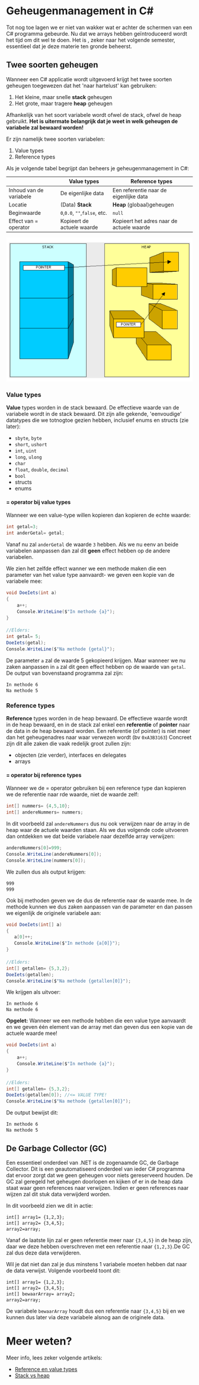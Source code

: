 # Geheugenmanagement in C#
Tot nog toe lagen we er niet van wakker wat er achter de schermen van een C# programma gebeurde. Nu dat we arrays hebben geïntroduceerd wordt het tijd om dit wel te doen.
Het is , zeker naar het volgende semester, essentieel dat je deze materie ten gronde beheerst.

## Twee soorten geheugen
Wanneer een C# applicatie wordt uitgevoerd krijgt het twee soorten geheugen toegewezen dat het 'naar hartelust' kan gebruiken:
1. Het kleine, maar snelle **stack** geheugen
2. Het grote, maar tragere **heap** geheugen

Afhankelijk van het soort variabele wordt ofwel de stack, ofwel de heap gebruikt. **Het is uitermate belangrijk dat je weet in welk geheugen de variabele zal bewaard worden!**

Er zijn namelijk twee soorten variabelen: 
1. Value types
2. Reference types

Als je volgende tabel begrijpt dan beheers je geheugenmanagement in C#:

|         | Value types           | Reference types  |
| ------------- |-------------| -----|
|Inhoud van de variabele    | De eigenlijke data | Een referentie naar de eigenlijke data |
|Locatie      | (Data) **Stack**      |   **Heap** (globaal)geheugen |
| Beginwaarde | ``0``,``0.0``, ``""``,``false``, etc.      |    ``null`` |
| Effect van = operator | Kopieert de actuele waarde     |   Kopieert het adres naar de actuele waarde |

![](/assets/5_arrays/gc1.png)


### Value types

**Value** types worden in de stack bewaard. De effectieve waarde van de variabele wordt in de stack bewaard.
Dit zijn alle gekende, 'eenvoudige' datatypes die we totnogtoe gezien hebben, inclusief enums en structs (zie later):
* ``sbyte``, ``byte``
* ``short``, ``ushort``
* ``int``, ``uint``
* ``long``, ``ulong``
* ``char``
* ``float``, ``double``, ``decimal``
* ``bool``
* structs
* enums

#### = operator bij value types
Wanneer we een value-type willen kopieren dan kopieren de echte waarde:
```csharp 
int getal=3;
int anderGetal= getal;
```
Vanaf nu zal ``anderGetal`` de waarde ``3`` hebben. Als we nu eenv an beide variabelen aanpassen dan zal dit **geen** effect hebben op de andere variabelen.

We zien het zelfde effect wanner we een methode maken die een parameter van het value type aanvaardt- we geven een kopie van de variabele mee:
```csharp
void DoeIets(int a)
{
    a++;
    Console.WriteLine($"In methode {a}");
}

//Elders:
int getal= 5;
DoeIets(getal);
Console.WriteLine($"Na methode {getal}");
```
De parameter ``a`` zal de waarde 5 gekopieerd krijgen. Maar wanneer we nu zaken aanpassen in ``a`` zal dit geen effect hebben op de waarde van ``getal``.
De output van bovenstaand programma zal zijn:
```
In methode 6
Na methode 5
```

### Reference types
**Reference** types worden in de heap bewaard. De effectieve waarde wordt in de heap bewaard, en in de stack zal enkel een **referentie** of **pointer** naar de data in de heap bewaard worden. Een referentie (of pointer) is niet meer dan het geheugenadres naar waar verwezen wordt (bv ``0xA3B3163``)  Concreet zijn dit alle zaken die vaak redelijk groot zullen zijn:
* objecten (zie verder), interfaces en delegates
* arrays

#### = operator bij reference types
Wanneer we de = operator gebruiken bij een reference type dan kopieren we de referentie naar rde waarde, niet de waarde zelf:
```csharp
int[] nummers= {4,5,10};
int[] andereNummers= nummers;
```
In dit voorbeeld zal ``andereNummers`` dus nu ook verwijzen naar de array in de heap waar de actuele waarden staan.
Als we dus volgende code uitvoeren dan ontdekken we dat beide variabele naar dezelfde array verwijzen:
```csharp
andereNummers[0]=999;
Console.WriteLine(andereNummers[0]);
Console.WriteLine(nummers[0]);
```
We zullen dus als output krijgen:
```
999
999
```

Ook bij methoden geven we de dus de referentie naar de waarde mee. In de methode kunnen we dus zaken aanpassen van de parameter en dan passen we eigenlijk de originele variabele aan:
```csharp
void DoeIets(int[] a)
{
   a[0]++;
   Console.WriteLine($"In methode {a[0]}");
}

//Elders:
int[] getallen= {5,3,2};
DoeIets(getallen);
Console.WriteLine($"Na methode {getallen[0]}");
```

We krijgen als uitvoer:
```
In methode 6
Na methode 6
```

**Opgelet:** Wanneer we een methode hebben die een value type aanvaardt en we geven één element van de array met dan geven dus een kopie van de actuele waarde mee!

```csharp
void DoeIets(int a)
{
    a++;
    Console.WriteLine($"In methode {a}");
}

//Elders:
int[] getallen= {5,3,2};
DoeIets(getallen[0]); //<= VALUE TYPE!
Console.WriteLine($"Na methode {getallen[0]}");
```
De output bewijst dit:
```
In methode 6
Na methode 5
```

## De Garbage Collector (GC)
Een essentieel onderdeel van .NET is de zogenaamde GC, de Garbage Collector. Dit is een geautomatiseerd onderdeel van ieder C# programma dat ervoor zorgt dat we geen geheugen voor niets gereserveerd houden.
De GC zal geregeld het geheugen doorlopen en kijken of er in de heap data staat waar geen references naar verwijzen. Indien er geen references naar wijzen zal dit stuk data verwijderd worden.

In dit voorbeeld zien we dit in actie:
```
int[] array1= {1,2,3};
int[] array2= {3,4,5};
array2=array;
```
Vanaf de laatste lijn zal er geen referentie meer naar ``{3,4,5}`` in de heap zijn, daar we deze hebben overschreven met een referentie naar ``{1,2,3}``.De GC zal dus deze data verwijderen.

Wil je dat niet dan zal je dus minstens 1 variabele moeten hebben dat naar de data verwijst. Volgende voorbeeld toont dit:
```
int[] array1= {1,2,3};
int[] array2= {3,4,5};
int[] bewaarArray= array2;
array2=array;
```
De variabele ``bewaarArray`` houdt dus een referentie naar ``{3,4,5}`` bij en we kunnen dus later via deze variabele alsnog aan de originele data.

# Meer weten?

Meer info, lees zeker volgende artikels:
* [Reference en value types](https://www.c-sharpcorner.com/uploadfile/prvn_131971/types-in-C-Sharp/)
* [Stack vs heap](https://www.c-sharpcorner.com/article/C-Sharp-heaping-vs-stacking-in-net-part-i/)
